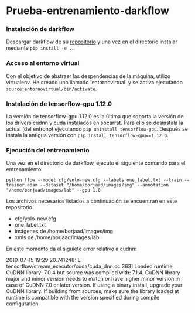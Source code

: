 # Prueba-entrenamiento-darkflow

### Instalación de darkflow
Descargar darkflow de su [repositorio](https://github.com/thtrieu/darkflow) y una vez en el directorio instalar mediante `pip install -e .`.
### Acceso al entorno virtual
Con el objetivo de abstraer las despendencias de la máquina, utilizo virtualenv. He creado uno llamado 'entornovirtual' y se activa ejecutando `source entornovirtual/bin/activate`.
### Instalación de tensorflow-gpu 1.12.0
La versión de tensorflow-gpu 1.12.0 es la última que soporta la versión de los drivers cudnn y cuda instalados en socarrat.
Para ello se desinstala la actual (del entrono) ejecutando `pip uninstall tensorflow-gpu`.
Después se instala la antigua versión con `pip install tensorflow-gpu==1.12.0`.
### Ejecución del entrenamiento
Una vez en el directorio de darkflow, ejecuto el siguiente comando para el entrenamiento:
```
python flow --model cfg/yolo-new.cfg --labels one_label.txt --train --trainer adam --dataset "/home/borjaad/images/img" --annotation "/home/borjaad/images/lab" --gpu 1.0
```
Los archivos necesarios listados a continuación se encuentran en este repositorio.
* cfg/yolo-new.cfg
* one_label.txt
* imágenes de /home/borjaad/images/img
* xmls de /home/borjaad/images/lab

En este momento da el siguiete error relativo a cudnn:

2019-07-15 19:29:20.741248: E tensorflow/stream_executor/cuda/cuda_dnn.cc:363] Loaded runtime CuDNN library: 7.0.4 but source was compiled with: 7.1.4.  CuDNN library major and minor version needs to match or have higher minor version in case of CuDNN 7.0 or later version. If using a binary install, upgrade your CuDNN library.  If building from sources, make sure the library loaded at runtime is compatible with the version specified during compile configuration.
